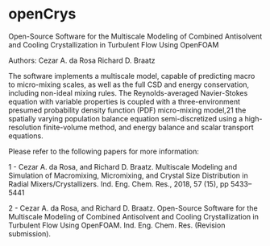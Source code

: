 # openCrys
Open-Source Software for the Multiscale Modeling of Combined Antisolvent and Cooling Crystallization in Turbulent Flow Using OpenFOAM

Authors: Cezar A. da Rosa
         Richard D. Braatz
         
The software implements a multiscale model, capable of predicting macro to micro-mixing scales, as well as the full CSD and energy conservation, including non-ideal mixing rules.
The Reynolds-averaged Navier-Stokes equation with variable properties is coupled with a three-environment presumed probability density function (PDF) micro-mixing model,21 the spatially varying population balance equation semi-discretized using a high-resolution finite-volume method, and energy balance and scalar transport equations.

Please refer to the following papers for more information:

1 - Cezar A. da Rosa, and Richard D. Braatz. Multiscale Modeling and Simulation of Macromixing, Micromixing, and Crystal Size Distribution     in Radial Mixers/Crystallizers. Ind. Eng. Chem. Res., 2018, 57 (15), pp 5433–5441
    
2 - Cezar A. da Rosa, and Richard D. Braatz. Open-Source Software for the Multiscale Modeling of Combined Antisolvent and Cooling     Crystallization in Turbulent Flow Using OpenFOAM. Ind. Eng. Chem. Res. (Revision submission).

